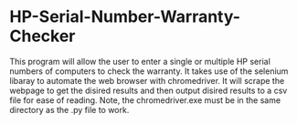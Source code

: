 # HP-Serial-Number-Warranty-Checker
This program will allow the user to enter a single or multiple HP serial numbers of computers to check the warranty.
It takes use of the selenium libaray to automate the web browser with chromedriver. It will scrape the webpage to get the disired results and then 
output disired results to a csv file for ease of reading. Note, the chromedriver.exe must be in the same directory as the .py file to work. 
